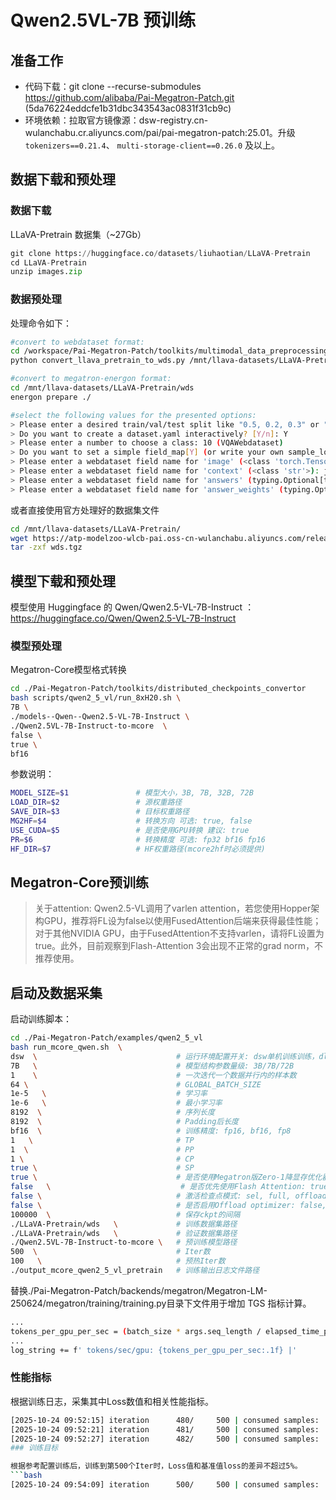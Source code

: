 # Qwen2.5VL-7B 预训练

## 准备工作

- 代码下载：git clone --recurse-submodules https://github.com/alibaba/Pai-Megatron-Patch.git (5da76224eddcfe1b31dbc343543ac0831f31cb9c)
- 环境依赖：拉取官方镜像源：dsw-registry.cn-wulanchabu.cr.aliyuncs.com/pai/pai-megatron-patch:25.01。升级 `tokenizers==0.21.4`、 `multi-storage-client==0.26.0` 及以上。

## 数据下载和预处理

### 数据下载

LLaVA-Pretrain 数据集（~27Gb）
```Python
git clone https://huggingface.co/datasets/liuhaotian/LLaVA-Pretrain
cd LLaVA-Pretrain
unzip images.zip
```
### 数据预处理

处理命令如下：
```bash
#convert to webdataset format:
cd /workspace/Pai-Megatron-Patch/toolkits/multimodal_data_preprocessing
python convert_llava_pretrain_to_wds.py /mnt/llava-datasets/LLaVA-Pretrain/

#convert to megatron-energon format:
cd /mnt/llava-datasets/LLaVA-Pretrain/wds
energon prepare ./

#select the following values for the presented options:
> Please enter a desired train/val/test split like "0.5, 0.2, 0.3" or "8,1,1": 9,1,0
> Do you want to create a dataset.yaml interactively? [Y/n]: Y
> Please enter a number to choose a class: 10 (VQAWebdataset)
> Do you want to set a simple field_map[Y] (or write your own sample_loader [n])? [Y/n]: Y
> Please enter a webdataset field name for 'image' (<class 'torch.Tensor'>): jpg
> Please enter a webdataset field name for 'context' (<class 'str'>): json[0][value]
> Please enter a webdataset field name for 'answers' (typing.Optional[typing.List[str]], default: None): json[1][value]
> Please enter a webdataset field name for 'answer_weights' (typing.Optional[torch.Tensor], default: None):
```
或者直接使用官方处理好的数据集文件
```bash
cd /mnt/llava-datasets/LLaVA-Pretrain/
wget https://atp-modelzoo-wlcb-pai.oss-cn-wulanchabu.aliyuncs.com/release/models/pai-megatron-patch/vlm-datasets/wds.tgz
tar -zxf wds.tgz
```
## 模型下载和预处理

模型使用 Huggingface 的 Qwen/Qwen2.5-VL-7B-Instruct ：https://huggingface.co/Qwen/Qwen2.5-VL-7B-Instruct

### 模型预处理
Megatron-Core模型格式转换
```bash
cd ./Pai-Megatron-Patch/toolkits/distributed_checkpoints_convertor
bash scripts/qwen2_5_vl/run_8xH20.sh \
7B \
./models--Qwen--Qwen2.5-VL-7B-Instruct \
./Qwen2.5VL-7B-Instruct-to-mcore  \
false \
true \
bf16
```
参数说明：
```bash
MODEL_SIZE=$1               # 模型大小，3B, 7B, 32B, 72B
LOAD_DIR=$2                 # 源权重路径
SAVE_DIR=$3                 # 目标权重路径
MG2HF=$4                    # 转换方向 可选: true, false
USE_CUDA=$5                 # 是否使用GPU转换 建议: true
PR=$6                       # 转换精度 可选: fp32 bf16 fp16
HF_DIR=$7                   # HF权重路径(mcore2hf时必须提供)
```
## Megatron-Core预训练

> 关于attention: Qwen2.5-VL调用了varlen attention，若您使用Hopper架构GPU，推荐将FL设为false以使用FusedAttention后端来获得最佳性能； 对于其他NVIDIA GPU，由于FusedAttention不支持varlen，请将FL设置为true。此外，目前观察到Flash-Attention 3会出现不正常的grad norm，不推荐使用。

## 启动及数据采集

启动训练脚本：
```bash
cd ./Pai-Megatron-Patch/examples/qwen2_5_vl
bash run_mcore_qwen.sh  \
dsw  \                               # 运行环境配置开关: dsw单机训练训练，dlc表示多机训练环境
7B   \                               # 模型结构参数量级: 3B/7B/72B
1    \                               # 一次迭代一个数据并行内的样本数
64 \                                 # GLOBAL_BATCH_SIZE
1e-5   \                             # 学习率
1e-6   \                             # 最小学习率
8192  \                              # 序列长度
8192  \                              # Padding后长度
bf16  \                              # 训练精度: fp16, bf16, fp8
1   \                                # TP
1  \                                 # PP
1 \                                  # CP
true \                               # SP
true \                               # 是否使用Megatron版Zero-1降显存优化器: true, false
false   \                             # 是否优先使用Flash Attention: true, false
false \                              # 激活检查点模式: sel, full, offload, false
false \                              # 是否启用Offload optimizer: false, 或输入0～1的小数作为参数offload比例
100000  \                            # 保存ckpt的间隔
./LLaVA-Pretrain/wds   \             # 训练数据集路径
./LLaVA-Pretrain/wds   \             # 验证数据集路径
./Qwen2.5VL-7B-Instruct-to-mcore \   # 预训练模型路径
500  \                               # Iter数
100   \                              # 预热Iter数        
./output_mcore_qwen2_5_vl_pretrain   # 训练输出日志文件路径
```
替换./Pai-Megatron-Patch/backends/megatron/Megatron-LM-250624/megatron/training/training.py目录下文件用于增加 TGS 指标计算。
```bash
...
tokens_per_gpu_per_sec = (batch_size * args.seq_length / elapsed_time_per_iteration / args.world_size)
...
log_string += f' tokens/sec/gpu: {tokens_per_gpu_per_sec:.1f} |'  
```

### 性能指标

根据训练日志，采集其中Loss数值和相关性能指标。
```bash
[2025-10-24 09:52:15] iteration      480/     500 | consumed samples:        30720 | elapsed time per iteration (ms): 5533.0 | throughput per GPU (TFLOP/s/GPU): 560.9 | learning rate: 1.000000E-06 | global batch size:    64 | lm loss: 1.605485E+00 | loss scale: 1.0 | grad norm: 17.924 | tokens/sec/gpu: 11844.5 | number of skipped iterations:   0 | number of nan iterations:   0 |
[2025-10-24 09:52:21] iteration      481/     500 | consumed samples:        30784 | elapsed time per iteration (ms): 5859.3 | throughput per GPU (TFLOP/s/GPU): 529.7 | learning rate: 1.000000E-06 | global batch size:    64 | lm loss: 1.770668E+00 | loss scale: 1.0 | grad norm: 18.098 | tokens/sec/gpu: 11185.0 | number of skipped iterations:   0 | number of nan iterations:   0 |
[2025-10-24 09:52:27] iteration      482/     500 | consumed samples:        30848 | elapsed time per iteration (ms): 5546.0 | throughput per GPU (TFLOP/s/GPU): 559.6 | learning rate: 1.000000E-06 | global batch size:    64 | lm loss: 1.682535E+00 | loss scale: 1.0 | grad norm: 9.632 | tokens/sec/gpu: 11816.9 | number of skipped iterations:   0 | number of nan iterations:   0 |
### 训练目标

根据参考配置训练后，训练到第500个Iter时，Loss值和基准值loss的差异不超过5%。
```bash
[2025-10-24 09:54:09] iteration      500/     500 | consumed samples:        32000 | elapsed time per iteration (ms): 5622.0 | throughput per GPU (TFLOP/s/GPU): 552.0 | learning rate: 1.000000E-06 | global batch size:    64 | lm loss: 1.596570E+00 | loss scale: 1.0 | grad norm: 11.199 | tokens/sec/gpu: 11657.0 | number of skipped iterations:   0 | number of nan iterations:   0 |
```